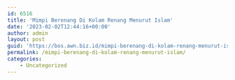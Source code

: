 ```yaml
---
id: 6516
title: 'Mimpi Berenang Di Kolam Renang Menurut Islam'
date: '2023-02-02T12:44:16+00:00'
author: admin
layout: post
guid: 'https://bos.awn.biz.id/mimpi-berenang-di-kolam-renang-menurut-islam/'
permalink: /mimpi-berenang-di-kolam-renang-menurut-islam/
categories:
    - Uncategorized
---
```



